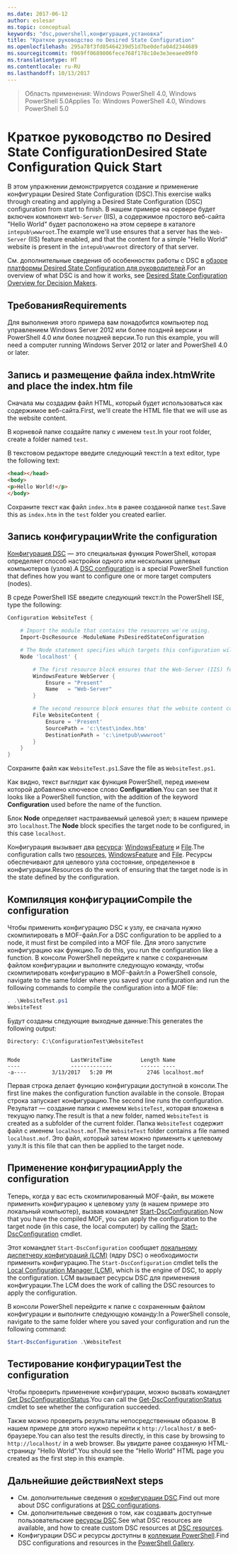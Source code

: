 ```yaml
---
ms.date: 2017-06-12
author: eslesar
ms.topic: conceptual
keywords: "dsc,powershell,конфигурация,установка"
title: "Краткое руководство по Desired State Configuration"
ms.openlocfilehash: 295a78f3fd85464239d51d7be0defa04d2344689
ms.sourcegitcommit: f069ff0689006fece768f178c10e3e3eeaee09f0
ms.translationtype: HT
ms.contentlocale: ru-RU
ms.lasthandoff: 10/13/2017
---
```

> <span data-ttu-id="8a3d3-103">Область применения: Windows PowerShell 4.0, Windows PowerShell 5.0</span><span class="sxs-lookup"><span data-stu-id="8a3d3-103">Applies To: Windows PowerShell 4.0, Windows PowerShell 5.0</span></span>

# <a name="desired-state-configuration-quick-start"></a><span data-ttu-id="8a3d3-104">Краткое руководство по Desired State Configuration</span><span class="sxs-lookup"><span data-stu-id="8a3d3-104">Desired State Configuration Quick Start</span></span>

<span data-ttu-id="8a3d3-105">В этом упражнении демонстрируется создание и применение конфигурации Desired State Configuration (DSC).</span><span class="sxs-lookup"><span data-stu-id="8a3d3-105">This exercise walks through creating and applying a Desired State Configuration (DSC) configuration from start to finish.</span></span>
<span data-ttu-id="8a3d3-106">В нашем примере на сервере будет включен компонент `Web-Server` (IIS), а содержимое простого веб-сайта "Hello World" будет расположено на этом сервере в каталоге `intepub\wwwroot`.</span><span class="sxs-lookup"><span data-stu-id="8a3d3-106">The example we'll use ensures that a server has the `Web-Server` (IIS) feature enabled, and that the content for a simple "Hello World" website is present in the `intepub\wwwroot` directory of that server.</span></span>

<span data-ttu-id="8a3d3-107">См. дополнительные сведения об особенностях работы с DSC в [обзоре платформы Desired State Configuration для руководителей](decisionMaker.md).</span><span class="sxs-lookup"><span data-stu-id="8a3d3-107">For an overview of what DSC is and how it works, see [Desired State Configuration Overview for Decision Makers](decisionMaker.md).</span></span>

## <a name="requirements"></a><span data-ttu-id="8a3d3-108">Требования</span><span class="sxs-lookup"><span data-stu-id="8a3d3-108">Requirements</span></span>

<span data-ttu-id="8a3d3-109">Для выполнения этого примера вам понадобится компьютер под управлением Windows Server 2012 или более поздней версии и PowerShell 4.0 или более поздней версии.</span><span class="sxs-lookup"><span data-stu-id="8a3d3-109">To run this example, you will need a computer running Windows Server 2012 or later and PowerShell 4.0 or later.</span></span>

## <a name="write-and-place-the-indexhtm-file"></a><span data-ttu-id="8a3d3-110">Запись и размещение файла index.htm</span><span class="sxs-lookup"><span data-stu-id="8a3d3-110">Write and place the index.htm file</span></span>

<span data-ttu-id="8a3d3-111">Сначала мы создадим файл HTML, который будет использоваться как содержимое веб-сайта.</span><span class="sxs-lookup"><span data-stu-id="8a3d3-111">First, we'll create the HTML file that we will use as the website content.</span></span>

<span data-ttu-id="8a3d3-112">В корневой папке создайте папку с именем `test`.</span><span class="sxs-lookup"><span data-stu-id="8a3d3-112">In your root folder, create a folder named `test`.</span></span>

<span data-ttu-id="8a3d3-113">В текстовом редакторе введите следующий текст:</span><span class="sxs-lookup"><span data-stu-id="8a3d3-113">In a text editor, type the following text:</span></span>

```html
<head></head>
<body>
<p>Hello World!</p>
</body>
```

<span data-ttu-id="8a3d3-114">Сохраните текст как файл `index.htm` в ранее созданной папке `test`.</span><span class="sxs-lookup"><span data-stu-id="8a3d3-114">Save this as `index.htm` in the `test` folder you created earlier.</span></span> 

## <a name="write-the-configuration"></a><span data-ttu-id="8a3d3-115">Запись конфигурации</span><span class="sxs-lookup"><span data-stu-id="8a3d3-115">Write the configuration</span></span>

<span data-ttu-id="8a3d3-116">[Конфигурация DSC](configurations.md) — это специальная функция PowerShell, которая определяет способ настройки одного или нескольких целевых компьютеров (узлов).</span><span class="sxs-lookup"><span data-stu-id="8a3d3-116">A [DSC configuration](configurations.md) is a special PowerShell function that defines how you want to configure one or more target computers (nodes).</span></span>

<span data-ttu-id="8a3d3-117">В среде PowerShell ISE введите следующий текст:</span><span class="sxs-lookup"><span data-stu-id="8a3d3-117">In the PowerShell ISE, type the following:</span></span>

```powershell
Configuration WebsiteTest {

    # Import the module that contains the resources we're using.
    Import-DscResource -ModuleName PsDesiredStateConfiguration

    # The Node statement specifies which targets this configuration will be applied to.
    Node 'localhost' {

        # The first resource block ensures that the Web-Server (IIS) feature is enabled.
        WindowsFeature WebServer {
            Ensure = "Present"
            Name   = "Web-Server"
        }

        # The second resource block ensures that the website content copied to the website root folder.
        File WebsiteContent {
            Ensure = 'Present'
            SourcePath = 'c:\test\index.htm'
            DestinationPath = 'c:\inetpub\wwwroot'
        }
    }
}
```

<span data-ttu-id="8a3d3-118">Сохраните файл как `WebsiteTest.ps1`.</span><span class="sxs-lookup"><span data-stu-id="8a3d3-118">Save the file as `WebsiteTest.ps1`.</span></span>

<span data-ttu-id="8a3d3-119">Как видно, текст выглядит как функция PowerShell, перед именем которой добавлено ключевое слово **Configuration**.</span><span class="sxs-lookup"><span data-stu-id="8a3d3-119">You can see that it looks like a PowerShell function, with the addition of the keyword **Configuration** used before the name of the function.</span></span>

<span data-ttu-id="8a3d3-120">Блок **Node** определяет настраиваемый целевой узел; в нашем примере это `localhost`.</span><span class="sxs-lookup"><span data-stu-id="8a3d3-120">The **Node** block specifies the target node to be configured, in this case `localhost`.</span></span>

<span data-ttu-id="8a3d3-121">Конфигурация вызывает два [ресурса](resources.md): [WindowsFeature](windowsFeatureResource.md) и [File](fileResource.md).</span><span class="sxs-lookup"><span data-stu-id="8a3d3-121">The configuration calls two [resources](resources.md), [WindowsFeature](windowsFeatureResource.md) and [File](fileResource.md).</span></span>
<span data-ttu-id="8a3d3-122">Ресурсы обеспечивают для целевого узла состояние, определенное в конфигурации.</span><span class="sxs-lookup"><span data-stu-id="8a3d3-122">Resources do the work of ensuring that the target node is in the state defined by the configuration.</span></span>

## <a name="compile-the-configuration"></a><span data-ttu-id="8a3d3-123">Компиляция конфигурации</span><span class="sxs-lookup"><span data-stu-id="8a3d3-123">Compile the configuration</span></span>

<span data-ttu-id="8a3d3-124">Чтобы применить конфигурацию DSC к узлу, ее сначала нужно скомпилировать в MOF-файл.</span><span class="sxs-lookup"><span data-stu-id="8a3d3-124">For a DSC configuration to be applied to a node, it must first be compiled into a MOF file.</span></span>
<span data-ttu-id="8a3d3-125">Для этого запустите конфигурацию как функцию.</span><span class="sxs-lookup"><span data-stu-id="8a3d3-125">To do this, you run the configuration like a function.</span></span>
<span data-ttu-id="8a3d3-126">В консоли PowerShell перейдите к папке с сохраненным файлом конфигурации и выполните следующую команду, чтобы скомпилировать конфигурацию в MOF-файл:</span><span class="sxs-lookup"><span data-stu-id="8a3d3-126">In a PowerShell console, navigate to the same folder where you saved your configuration and run the following commands to compile the configuration into a MOF file:</span></span>

```powershell
. .\WebsiteTest.ps1
WebsiteTest
```

<span data-ttu-id="8a3d3-127">Будут созданы следующие выходные данные:</span><span class="sxs-lookup"><span data-stu-id="8a3d3-127">This generates the following output:</span></span>

```
Directory: C:\ConfigurationTest\WebsiteTest


Mode                LastWriteTime         Length Name
----                -------------         ------ ----
-a----        3/13/2017   5:20 PM           2746 localhost.mof
```

<span data-ttu-id="8a3d3-128">Первая строка делает функцию конфигурации доступной в консоли.</span><span class="sxs-lookup"><span data-stu-id="8a3d3-128">The first line makes the configuration function available in the console.</span></span>
<span data-ttu-id="8a3d3-129">Вторая строка запускает конфигурацию.</span><span class="sxs-lookup"><span data-stu-id="8a3d3-129">The second line runs the configuration.</span></span>
<span data-ttu-id="8a3d3-130">Результат — создание папки с именем `WebsiteTest`, которая вложена в текущую папку.</span><span class="sxs-lookup"><span data-stu-id="8a3d3-130">The result is that a new folder, named `WebsiteTest` is created as a subfolder of the current folder.</span></span>
<span data-ttu-id="8a3d3-131">Папка `WebsiteTest` содержит файл с именем `localhost.mof`.</span><span class="sxs-lookup"><span data-stu-id="8a3d3-131">The `WebsiteTest` folder contains a file named `localhost.mof`.</span></span>
<span data-ttu-id="8a3d3-132">Это файл, который затем можно применить к целевому узлу.</span><span class="sxs-lookup"><span data-stu-id="8a3d3-132">It is this file that can then be applied to the target node.</span></span>

## <a name="apply-the-configuration"></a><span data-ttu-id="8a3d3-133">Применение конфигурации</span><span class="sxs-lookup"><span data-stu-id="8a3d3-133">Apply the configuration</span></span>

<span data-ttu-id="8a3d3-134">Теперь, когда у вас есть скомпилированный MOF-файл, вы можете применить конфигурацию к целевому узлу (в нашем примере это локальный компьютер), вызвав командлет [Start-DscConfiguration](/reference/5.1/PSDesiredStateConfiguration/Start-DscConfiguration).</span><span class="sxs-lookup"><span data-stu-id="8a3d3-134">Now that you have the compiled MOF, you can apply the configuration to the target node (in this case, the local computer) by calling the [Start-DscConfiguration](/reference/5.1/PSDesiredStateConfiguration/Start-DscConfiguration) cmdlet.</span></span>

<span data-ttu-id="8a3d3-135">Этот командлет `Start-DscConfiguration` сообщает [локальному диспетчеру конфигураций (LCM)](metaConfig.md) (ядру DSC) о необходимости применить конфигурацию.</span><span class="sxs-lookup"><span data-stu-id="8a3d3-135">The `Start-DscConfiguration` cmdlet tells the [Local Configuration Manager (LCM)](metaConfig.md), which is the engine of DSC, to apply the configuration.</span></span>
<span data-ttu-id="8a3d3-136">LCM вызывает ресурсы DSC для применения конфигурации.</span><span class="sxs-lookup"><span data-stu-id="8a3d3-136">The LCM does the work of calling the DSC resources to apply the configuration.</span></span>

<span data-ttu-id="8a3d3-137">В консоли PowerShell перейдите к папке с сохраненным файлом конфигурации и выполните следующую команду:</span><span class="sxs-lookup"><span data-stu-id="8a3d3-137">In a PowerShell console, navigate to the same folder where you saved your configuration and run the following command:</span></span>

```powershell
Start-DscConfiguration .\WebsiteTest
```

## <a name="test-the-configuration"></a><span data-ttu-id="8a3d3-138">Тестирование конфигурации</span><span class="sxs-lookup"><span data-stu-id="8a3d3-138">Test the configuration</span></span>

<span data-ttu-id="8a3d3-139">Чтобы проверить применение конфигурации, можно вызвать командлет [Get DscConfigurationStatus](/reference/5.1/PSDesiredStateConfiguration/Get-DscConfigurationStatus).</span><span class="sxs-lookup"><span data-stu-id="8a3d3-139">You can call the [Get-DscConfigurationStatus](/reference/5.1/PSDesiredStateConfiguration/Get-DscConfigurationStatus) cmdlet to see whether the configuration succeeded.</span></span> 

<span data-ttu-id="8a3d3-140">Также можно проверить результаты непосредственным образом. В нашем примере для этого нужно перейти к `http://localhost/` в веб-браузере.</span><span class="sxs-lookup"><span data-stu-id="8a3d3-140">You can also test the results directly, in this case by browsing to `http://localhost/` in a web browser.</span></span>
<span data-ttu-id="8a3d3-141">Вы увидите ранее созданную HTML-страницу "Hello World".</span><span class="sxs-lookup"><span data-stu-id="8a3d3-141">You should see the "Hello World" HTML page you created as the first step in this example.</span></span>

## <a name="next-steps"></a><span data-ttu-id="8a3d3-142">Дальнейшие действия</span><span class="sxs-lookup"><span data-stu-id="8a3d3-142">Next steps</span></span>

- <span data-ttu-id="8a3d3-143">См. дополнительные сведения о [конфигурации DSC](configurations.md).</span><span class="sxs-lookup"><span data-stu-id="8a3d3-143">Find out more about DSC configurations at [DSC configurations](configurations.md).</span></span>
- <span data-ttu-id="8a3d3-144">См. дополнительные сведения о том, как создавать доступные пользовательские [ресурсы DSC](resources.md).</span><span class="sxs-lookup"><span data-stu-id="8a3d3-144">See what DSC resources are available, and how to create custom DSC resources at [DSC resources](resources.md).</span></span>
- <span data-ttu-id="8a3d3-145">Конфигурации DSC и ресурсы доступны в [коллекции PowerShell](https://www.powershellgallery.com/).</span><span class="sxs-lookup"><span data-stu-id="8a3d3-145">Find DSC configurations and resources in the [PowerShell Gallery](https://www.powershellgallery.com/).</span></span>



